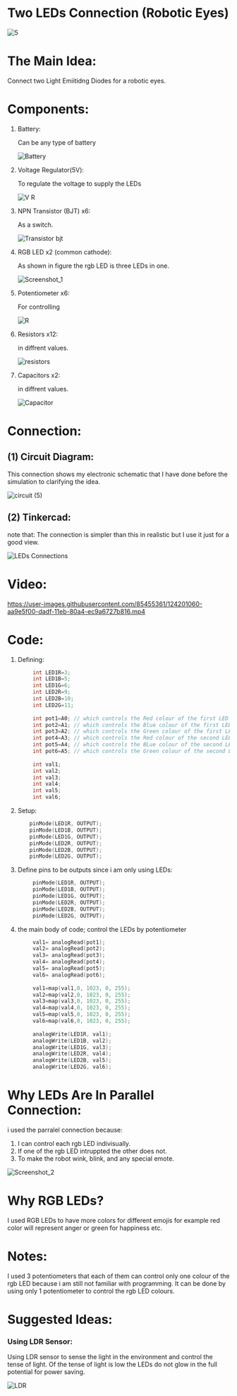 # Two LEDs Connection (Robotic Eyes)

![5](https://user-images.githubusercontent.com/85455361/124195072-53de5880-dad2-11eb-94d5-1cc461bf0417.jpg)

# The Main Idea:
  
  Connect two Light Emiitidng Diodes for a robotic eyes. 
  
# Components:

1. Battery:

    Can be any type of battery 
  
    ![Battery](https://user-images.githubusercontent.com/85455361/124197780-fb11be80-dad7-11eb-825c-d4b8fc583ebe.jpg)

2. Voltage Regulator(5V):
    
    To regulate the voltage to supply the LEDs
    
    ![V R](https://user-images.githubusercontent.com/85455361/124197869-272d3f80-dad8-11eb-8bbb-68b0a3e4e6b2.jpg)

3. NPN Transistor (BJT) x6:
    
    As a switch.
    
    ![Transistor bjt](https://user-images.githubusercontent.com/85455361/124197902-36ac8880-dad8-11eb-82eb-371a40a69bb0.jpg)

4. RGB LED x2 (common cathode):
        
    As shown in figure the rgb LED is three LEDs in one. 
    
    ![Screenshot_1](https://user-images.githubusercontent.com/85455361/124198071-99058900-dad8-11eb-9e43-87b3f60fdec5.jpg)

5. Potentiometer x6: 

    For controlling 
    
    ![R](https://user-images.githubusercontent.com/85455361/124198130-b76b8480-dad8-11eb-9601-035ff3084c53.jpg)

6. Resistors x12:

    in diffrent values. 
    
    ![resistors](https://user-images.githubusercontent.com/85455361/124198166-cb16eb00-dad8-11eb-8bbf-87a813d9f934.jpg)


7. Capacitors x2:

    in diffrent values. 
    
    ![Capacitor](https://user-images.githubusercontent.com/85455361/124198186-d4a05300-dad8-11eb-844d-93406235b436.jpg)

# Connection:

## (1) Circuit Diagram:
    
   This connection shows my electronic schematic that I have done before the simulation to clarifying the idea.
   
![circuit (5)](https://user-images.githubusercontent.com/85455361/124195712-aa986200-dad3-11eb-9e54-8f92b90a18ff.png)


## (2) Tinkercad:

   note that: The connection is simpler than this in realistic but I use it just for a good view.

![LEDs Connections](https://user-images.githubusercontent.com/85455361/124195286-cbac8300-dad2-11eb-80e8-903bf3fda104.png)

# Video:

https://user-images.githubusercontent.com/85455361/124201060-aa9e5f00-dadf-11eb-80a4-ec9a6727b816.mp4

# Code: 

 1. Defining: 

``` c++
        int LED1R=3;
        int LED1B=5;
        int LED1G=6; 
        int LED2R=9;
        int LED2B=10;
        int LED2G=11; 
        
        int pot1=A0; // which controls the Red colour of the first LED
        int pot2=A1; // which controls the Blue colour of the first LED
        int pot3=A2; // which controls the Green colour of the first LED
        int pot4=A3; // which controls the Red colour of the second LED
        int pot5=A4; // which controls the BLue colour of the second LED
        int pot6=A5; // which controls the Green colour of the second LED
        
        int val1;
        int val2;
        int val3;
        int val4;
        int val5;
        int val6;
```

 2. Setup: 
 
 ``` c++
        pinMode(LED1R, OUTPUT);
        pinMode(LED1B, OUTPUT);
        pinMode(LED1G, OUTPUT);
        pinMode(LED2R, OUTPUT);
        pinMode(LED2B, OUTPUT);
        pinMode(LED2G, OUTPUT);
  ```   
  3. Define pins to be outputs since i am only using LEDs:

``` c++
        pinMode(LED1R, OUTPUT);
        pinMode(LED1B, OUTPUT);
        pinMode(LED1G, OUTPUT);
        pinMode(LED2R, OUTPUT);
        pinMode(LED2B, OUTPUT);
        pinMode(LED2G, OUTPUT);
  ```   
  4. the main body of code; control the LEDs by potentiometer 
  
``` c++
        val1= analogRead(pot1);
        val2= analogRead(pot2);
        val3= analogRead(pot3);
        val4= analogRead(pot4);
        val5= analogRead(pot5);
        val6= analogRead(pot6);
  
        val1=map(val1,0, 1023, 0, 255);
        val2=map(val2,0, 1023, 0, 255);
        val3=map(val3,0, 1023, 0, 255);
        val4=map(val4,0, 1023, 0, 255);
        val5=map(val5,0, 1023, 0, 255);
        val6=map(val6,0, 1023, 0, 255);
  
        analogWrite(LED1R, val1);
        analogWrite(LED1B, val2);
        analogWrite(LED1G, val3);
        analogWrite(LED2R, val4);
        analogWrite(LED2B, val5);
        analogWrite(LED2G, val6);
  ```          
  
# Why LEDs Are In Parallel Connection:
  i used the parralel connection because: 
  1. I can control each rgb LED indivisually.
  2. If one of the rgb LED intruppted the other does not. 
  3. To make the robot wink, blink, and any special emote.
  
  ![Screenshot_2](https://user-images.githubusercontent.com/85455361/124197720-d7e70f00-dad7-11eb-8cdf-391bd9ccbe44.jpg)

# Why RGB LEDs? 

I used RGB LEDs to have more colors for different emojis for example red color will represent anger or green for happiness etc.

# Notes: 
  I used 3 potentiometers that each of them can control only one colour of the rgb LED because i am still not familiar with programming. It can be done by using only 1 potentiometer to control the rgb LED colours. 

# Suggested Ideas: 

### Using LDR Sensor:
Using LDR sensor to sense the light in the environment and control the tense of light. Of the tense of light is low the LEDs do not glow in the full potential for power saving.

![LDR](https://user-images.githubusercontent.com/85455361/124196724-a79e7100-dad5-11eb-84b4-7381540387ad.jpg)



